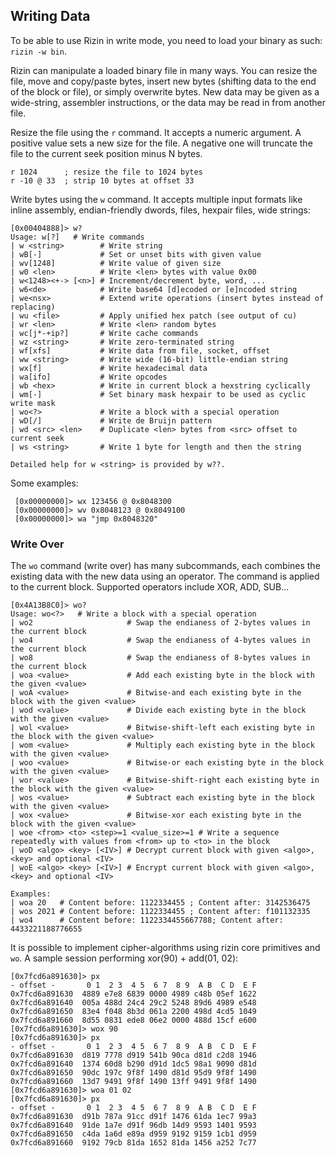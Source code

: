 ## Writing Data

To be able to use Rizin in write mode, you need to load your binary as such: `rizin -w bin`.

Rizin can manipulate a loaded binary file in many ways. You can resize the file, move and copy/paste bytes, insert new bytes (shifting data to the end of the block or file), or simply overwrite bytes. New data may be given as a wide-string, assembler instructions, or the data may be read in from another file.

Resize the file using the `r` command. It accepts a numeric argument. A positive value sets a new size for the file. A negative one will truncate the file to the current seek position minus N bytes.

```
r 1024      ; resize the file to 1024 bytes
r -10 @ 33  ; strip 10 bytes at offset 33
```
Write bytes using the `w` command. It accepts multiple input formats like inline assembly, endian-friendly dwords, files, hexpair files, wide strings:

```
[0x00404888]> w?
Usage: w[?]   # Write commands
| w <string>        # Write string
| wB[-]             # Set or unset bits with given value
| wv[1248]          # Write value of given size
| w0 <len>          # Write <len> bytes with value 0x00
| w<1248><+-> [<n>] # Increment/decrement byte, word, ...
| w6<de>            # Write base64 [d]ecoded or [e]ncoded string
| we<nsx>           # Extend write operations (insert bytes instead of replacing)
| wu <file>         # Apply unified hex patch (see output of cu)
| wr <len>          # Write <len> random bytes
| wc[j*-+ip?]       # Write cache commands
| wz <string>       # Write zero-terminated string
| wf[xfs]           # Write data from file, socket, offset
| ww <string>       # Write wide (16-bit) little-endian string
| wx[f]             # Write hexadecimal data
| wa[ifo]           # Write opcodes
| wb <hex>          # Write in current block a hexstring cyclically
| wm[-]             # Set binary mask hexpair to be used as cyclic write mask
| wo<?>             # Write a block with a special operation
| wD[/]             # Write de Bruijn pattern
| wd <src> <len>    # Duplicate <len> bytes from <src> offset to current seek
| ws <string>       # Write 1 byte for length and then the string

Detailed help for w <string> is provided by w??.
```

Some examples:

```
 [0x00000000]> wx 123456 @ 0x8048300
 [0x00000000]> wv 0x8048123 @ 0x8049100
 [0x00000000]> wa "jmp 0x8048320"
```

### Write Over

The `wo` command (write over) has many subcommands, each combines the existing data with the new data using
an operator. The command is applied to the current block. Supported operators include XOR, ADD, SUB...

```
[0x4A13B8C0]> wo?
Usage: wo<?>   # Write a block with a special operation
| wo2                     # Swap the endianess of 2-bytes values in the current block
| wo4                     # Swap the endianess of 4-bytes values in the current block
| wo8                     # Swap the endianess of 8-bytes values in the current block
| woa <value>             # Add each existing byte in the block with the given <value>
| woA <value>             # Bitwise-and each existing byte in the block with the given <value>
| wod <value>             # Divide each existing byte in the block with the given <value>
| wol <value>             # Bitwise-shift-left each existing byte in the block with the given <value>
| wom <value>             # Multiply each existing byte in the block with the given <value>
| woo <value>             # Bitwise-or each existing byte in the block with the given <value>
| wor <value>             # Bitwise-shift-right each existing byte in the block with the given <value>
| wos <value>             # Subtract each existing byte in the block with the given <value>
| wox <value>             # Bitwise-xor each existing byte in the block with the given <value>
| woe <from> <to> <step>=1 <value_size>=1 # Write a sequence repeatedly with values from <from> up to <to> in the block
| woD <algo> <key> [<IV>] # Decrypt current block with given <algo>, <key> and optional <IV>
| woE <algo> <key> [<IV>] # Encrypt current block with given <algo>, <key> and optional <IV>

Examples:
| woa 20   # Content before: 1122334455 ; Content after: 3142536475
| wos 2021 # Content before: 1122334455 ; Content after: f101132335
| wo4      # Content before: 1122334455667788; Content after: 4433221188776655
```

It is possible to implement cipher-algorithms using rizin core primitives and `wo`. A sample session performing xor(90) + add(01, 02):

```
[0x7fcd6a891630]> px
- offset -       0 1  2 3  4 5  6 7  8 9  A B  C D  E F
0x7fcd6a891630  4889 e7e8 6839 0000 4989 c48b 05ef 1622
0x7fcd6a891640  005a 488d 24c4 29c2 5248 89d6 4989 e548
0x7fcd6a891650  83e4 f048 8b3d 061a 2200 498d 4cd5 1049
0x7fcd6a891660  8d55 0831 ede8 06e2 0000 488d 15cf e600
[0x7fcd6a891630]> wox 90
[0x7fcd6a891630]> px
- offset -       0 1  2 3  4 5  6 7  8 9  A B  C D  E F
0x7fcd6a891630  d819 7778 d919 541b 90ca d81d c2d8 1946
0x7fcd6a891640  1374 60d8 b290 d91d 1dc5 98a1 9090 d81d
0x7fcd6a891650  90dc 197c 9f8f 1490 d81d 95d9 9f8f 1490
0x7fcd6a891660  13d7 9491 9f8f 1490 13ff 9491 9f8f 1490
[0x7fcd6a891630]> woa 01 02
[0x7fcd6a891630]> px
- offset -       0 1  2 3  4 5  6 7  8 9  A B  C D  E F
0x7fcd6a891630  d91b 787a 91cc d91f 1476 61da 1ec7 99a3
0x7fcd6a891640  91de 1a7e d91f 96db 14d9 9593 1401 9593
0x7fcd6a891650  c4da 1a6d e89a d959 9192 9159 1cb1 d959
0x7fcd6a891660  9192 79cb 81da 1652 81da 1456 a252 7c77
```